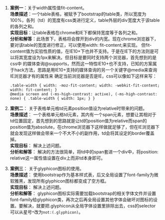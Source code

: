 1. **案例一**：关于width属性值fit-content。   
   **场景描述**：一个table表格，被赋予了bootstrap的table类，所以宽度为100%，各列（td）的宽度有css类进行定义，table外层的div宽度大于该table的各列之和。   
   **实现目标**：让table表格在chrome和IE下都保持宽度等于各列之和。   
   **分析和解答**：此场景下，表格将会撑开到div的内宽。现在chrome浏览器下，要对该table的宽度进行修正，可以使用width: fit-content;来实现。
   但fit-content值为实验性质的值，在IE10+下也并不支持。于是在IE下的方法则是可以将其宽度设为1px来解决。但目标是要同时支持两个浏览器，首先想到的是css中
   的媒体查询@supports，然而这一特性IE10+也不支持，已知的方案属于hack方法，思路是用IE10+支持的媒体查询的另一个关键字@media来查询IE浏览器才有的属性来
   确定当前浏览器是否是IE，css可以像如下这样来写：
   ```
   .table-width { width: -moz-fit-content; width: -webkit-fit-content; width: fit-content; }
   @media screen and (-ms-high-contrast: active), (-ms-high-contrast: none) { .table-width { width: 1px; } }
   ```
 2. **案例二**： 关于表格单元格td元素position值设为relative时带来的问题。   
**场景描述**： 一个表格单元格td元素，其内有一个span元素，想要让其相对于td位置固定，首先想到的思路就是让td的position值为relative而span的position值为absolute，在chrome浏览器下这样做就足够了，但在IE浏览器下就会发现这样做会带来一个不大不小的副作用，td会将其设定的border覆盖掉。   
**实现目标**： 解决上述问题。   
**分析和解答**： 解决的方法很简单，将td中的span套进一个div中，将position: relative这一属性值设置在div上而非td本身即可。

3. **案例三**： 关于glyphicon图标的使用。   
**场景描述**： 使用bootstrap作为基本样式表，后又全局设置了font-family为微软雅黑，发现所有glyphicon图标都变成了空方框。   
**实现目标**： 解决上述问题。   
**分析和解答**： glyphicon图标实际需要加载bootstrap的相关字体文件并设置font-family给glyphicon类，再次之后再全局设置其他字体会破坏对图标的设置。要解决，就要把.glyphicon从全局字体设置里排除出去，css的selector可以从星号`*`改为`not:(.glyphicon)`。
